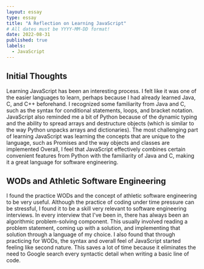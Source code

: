 ```yaml
---
layout: essay
type: essay
title: "A Reflection on Learning JavaScript"
# All dates must be YYYY-MM-DD format!
date: 2022-08-31
published: true
labels:
  - JavaScript
---
```


## Initial Thoughts

Learning JavaScript has been an interesting process.  I felt like it was one of the easier languages to learn, perhaps because I had already learned Java, C, and C++ beforehand.  I recognized some familiarity from Java and C, such as the syntax for conditional statements, loops, and bracket notation.  JavaScript also reminded me a bit of Python because of the dynamic typing and the ability to spread arrays and destructure objects (which is similar to the way Python unpacks arrays and dictionaries).  The most challenging part of learning JavaScript was learning the concepts that are unique to the language, such as Promises and the way objects and classes are implemented  Overall, I feel that JavaScript effectively combines certain convenient features from Python with the familiarity of Java and C, making it a great language for software engineering.

## WODs and Athletic Software Engineering

I found the practice WODs and the concept of athletic software engineering to be very useful.  Although the practice of coding under time pressure can be stressful, I found it to be a skill very relevant to software engineering interviews.  In every interview that I've been in, there has always been an algorithmic problem-solving component.  This usually involved reading a problem statement, coming up with a solution, and implementing that solution through a language of my choice.  I also found that through practicing for WODs, the syntax and overall feel of JavaScript started feeling like second nature.  This saves a lot of time because it eliminates the need to Google search every syntactic detail when writing a basic line of code.
